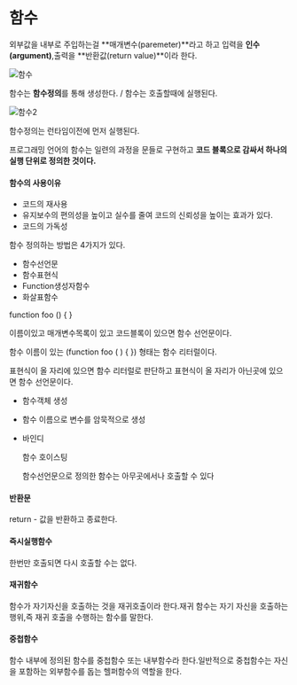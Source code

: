# 함수

외부값을 내부로 주입하는걸 **매개변수(paremeter)**라고 하고 입력을 **인수(argument)**,출력을 **반환값(return value)**이라 한다.

![함수](https://user-images.githubusercontent.com/53684676/66650458-a37c5100-ec6b-11e9-84c6-79c7740fcf7e.JPG)

함수는 **함수정의**를 통해 생성한다. /  함수는 호출할때에 실행된다.





![함수2](https://user-images.githubusercontent.com/53684676/66650465-a5461480-ec6b-11e9-98f4-c9945b6adfd8.JPG)

함수정의는 런타임이전에 먼저 실행된다.

프로그래밍 언어의 함수는 일련의 과정을 문들로 구현하고 **코드 블록으로 감싸서 하나의 실행 단위로 정의한 것이다.**

#### 함수의 사용이유

- 코드의 재사용
- 유지보수의 편의성을 높이고 실수를 줄여 코드의 신뢰성을 높이는 효과가 있다.
- 코드의 가독성



함수 정의하는 방법은 4가지가 있다.

- 함수선언문 
- 함수표현식 
- Function생성자함수
- 화살표함수



function foo () { }

이름이있고 매개변수목록이 있고 코드블록이 있으면 함수 선언문이다.

함수 이름이 있는 (function foo ( ) { }) 형태는 함수 리터럴이다.

표현식이 올 자리에 있으면 함수 리터럴로 판단하고
표현식이 올 자리가 아닌곳에 있으면 함수 선언문이다.



- 함수객체 생성

- 함수 이름으로 변수를 암묵적으로 생성

- 바인디

  

  함수 호이스팅

  함수선언문으로 정의한 함수는 아무곳에서나 호출할 수 있다

#### 반환문

return - 값을 반환하고 종료한다.



#### 즉시실행함수

한번만 호출되면 다시 호출할 수는 없다.

#### 재귀함수

함수가 자기자신을 호출하는 것을 재귀호출이라 한다.재귀 함수는 자기 자신을 호출하는행위,즉 재귀 호출을 수행하는 함수를 말한다.

#### 중첩함수

함수 내부에 정의된 함수를 중첩함수 또는 내부함수라 한다.일반적으로 중첩함수는 자신을 포함하는 외부함수를 돕는 헬퍼함수의  역할을 한다.

